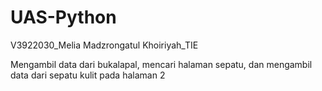 # UAS-Python
V3922030_Melia Madzrongatul Khoiriyah_TIE

Mengambil data dari bukalapal, mencari halaman sepatu, dan mengambil data dari sepatu kulit pada halaman 2

